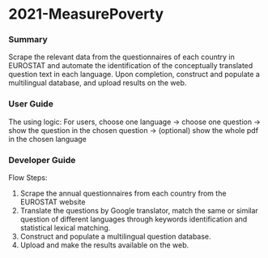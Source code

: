 # 2021-MeasurePoverty

### Summary 
Scrape the relevant data from the questionnaires of each country in EUROSTAT and automate the identification of the conceptually translated question text in each language. Upon completion, construct and populate a multilingual database, and upload results on the web.



### User Guide
The using logic:
For users, choose one language -> choose one question -> show the question in the chosen question -> (optional) show the whole pdf in the chosen language




### Developer Guide



Flow Steps:
1. Scrape the annual questionnaires from each country from the EUROSTAT website
2. Translate the questions by Google translator, match the same or similar question of different languages through keywords identification and statistical lexical matching.
3. Construct and populate a multilingual question database.
4. Upload and make the results available on the web.






